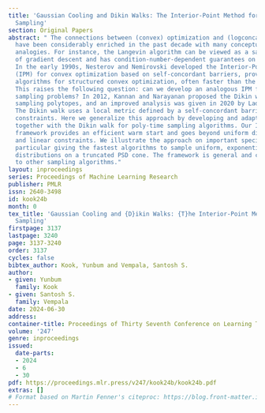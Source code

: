 ```yaml
---
title: 'Gaussian Cooling and Dikin Walks: The Interior-Point Method for Logconcave
  Sampling'
section: Original Papers
abstract: " The connections between (convex) optimization and (logconcave) sampling
  have been considerably enriched in the past decade with many conceptual and mathematical
  analogies. For instance, the Langevin algorithm can be viewed as a sampling analogue
  of gradient descent and has condition-number-dependent guarantees on its performance.
  In the early 1990s, Nesterov and Nemirovski developed the Interior-Point Method
  (IPM) for convex optimization based on self-concordant barriers, providing efficient
  algorithms for structured convex optimization, often faster than the general method.
  This raises the following question: can we develop an analogous IPM for structured
  sampling problems? In 2012, Kannan and Narayanan proposed the Dikin walk for uniformly
  sampling polytopes, and an improved analysis was given in 2020 by Laddha-Lee-Vempala.
  The Dikin walk uses a local metric defined by a self-concordant barrier for linear
  constraints. Here we generalize this approach by developing and adapting IPM machinery
  together with the Dikin walk for poly-time sampling algorithms. Our IPM-based sampling
  framework provides an efficient warm start and goes beyond uniform distributions
  and linear constraints. We illustrate the approach on important special cases, in
  particular giving the fastest algorithms to sample uniform, exponential, or Gaussian
  distributions on a truncated PSD cone. The framework is general and can be applied
  to other sampling algorithms."
layout: inproceedings
series: Proceedings of Machine Learning Research
publisher: PMLR
issn: 2640-3498
id: kook24b
month: 0
tex_title: 'Gaussian Cooling and {D}ikin Walks: {T}he Interior-Point Method for Logconcave
  Sampling'
firstpage: 3137
lastpage: 3240
page: 3137-3240
order: 3137
cycles: false
bibtex_author: Kook, Yunbum and Vempala, Santosh S.
author:
- given: Yunbum
  family: Kook
- given: Santosh S.
  family: Vempala
date: 2024-06-30
address:
container-title: Proceedings of Thirty Seventh Conference on Learning Theory
volume: '247'
genre: inproceedings
issued:
  date-parts:
  - 2024
  - 6
  - 30
pdf: https://proceedings.mlr.press/v247/kook24b/kook24b.pdf
extras: []
# Format based on Martin Fenner's citeproc: https://blog.front-matter.io/posts/citeproc-yaml-for-bibliographies/
---
```

